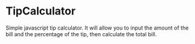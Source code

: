 # TipCalculator

Simple javascript tip calculator. It will allow you to input the amount of the bill and the percentage of the tip, then calculate the total bill.

